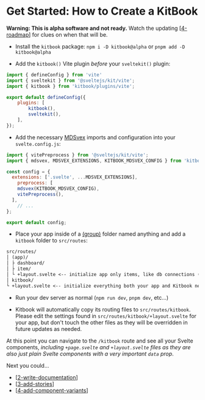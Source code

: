 # Get Started: How to Create a KitBook

**Warning: This is alpha software and not ready.** Watch the updating [[4-roadmap]] for clues on when that will be.

- Install the `kitbook` package: `npm i -D kitbook@alpha` or `pnpm add -D kitbook@alpha`

- Add the `kitbook()` Vite plugin *before* your `sveltekit()` plugin:
```js title="vite.config.js" {3,7}
import { defineConfig } from 'vite'
import { sveltekit } from '@sveltejs/kit/vite';
import { kitbook } from 'kitbook/plugins/vite';

export default defineConfig({
	plugins: [
		kitbook(),
		sveltekit(),
	],
});
```

- Add the necessary [MDSvex](https://mdsvex.pngwn.io/) imports and configuration into your `svelte.config.js`:
```js title="svelte.config.js" {2,5,7}
import { vitePreprocess } from '@sveltejs/kit/vite';
import { mdsvex, MDSVEX_EXTENSIONS, KITBOOK_MDSVEX_CONFIG } from 'kitbook/plugins/vite';

const config = {
  extensions: ['.svelte', ...MDSVEX_EXTENSIONS],
	preprocess: [
    mdsvex(KITBOOK_MDSVEX_CONFIG),
    vitePreprocess(),
  ],
	// ...
};

export default config;
```

- Place your app inside of a [(group)](https://kit.svelte.dev/docs/advanced-routing#advanced-layouts-group) folder named anything and add a `kitbook` folder to `src/routes`:
```txt {2,6}
src/routes/
│ (app)/
│ ├ dashboard/
│ ├ item/
│ └ +layout.svelte <-- initialize app only items, like db connections (refers to all layout files like +layout.ts)
│ kitbook/
└ +layout.svelte <-- initialize everything both your app and Kitbook need, like i18n 
```

- Run your dev server as normal (`npm run dev`, `pnpm dev`, etc...)
 
- Kitbook will automatically copy its routing files to `src/routes/kitbook`. Please edit the settings found in `src/routes/kitbook/+layout.svelte` for your app, but don't touch the other files as they will be overridden in future updates as needed.

At this point you can navigate to the `/kitbook` route and see all your Svelte components, *including `+page.svelte` and `+layout.svelte` files as they are also just plain Svelte components with a very important `data` prop*.
 
Next you could...

- [[2-write-documentation]]
- [[3-add-stories]] 
- [[4-add-component-variants]]

[//begin]: # "Autogenerated link references for markdown compatibility"
[4-roadmap]: 9-maintainer-notes/4-roadmap.md "Roadmap"
[2-write-documentation]: 2-write-documentation.md "Write Documentation"
[3-add-stories]: 3-add-stories.md "Add Stories"
[4-add-component-variants]: 4-add-component-variants.md "Add Component Variants"
[//end]: # "Autogenerated link references"